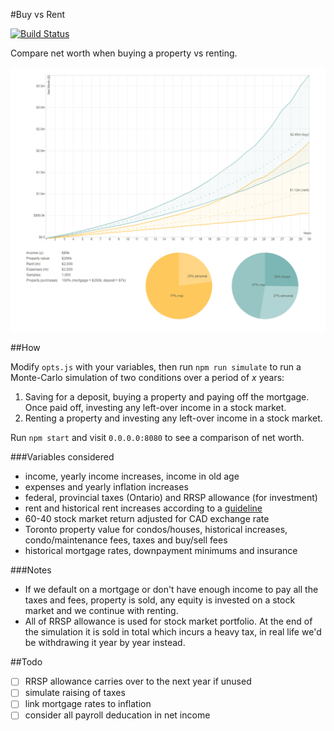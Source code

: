 #Buy vs Rent

[![Build Status](https://img.shields.io/travis/radekstepan/buy-vs-rent/master.svg?style=flat)](https://travis-ci.org/radekstepan/buy-vs-rent)

Compare net worth when buying a property vs renting.

![image](https://raw.githubusercontent.com/radekstepan/buy-vs-rent/master/example.png)

##How

Modify `opts.js` with your variables, then run `npm run simulate` to run a Monte-Carlo simulation of two conditions over a period of *x* years:

1. Saving for a deposit, buying a property and paying off the mortgage. Once paid off, investing any left-over income in a stock market.
2. Renting a property and investing any left-over income in a stock market.

Run `npm start` and visit `0.0.0.0:8080` to see a comparison of net worth.

###Variables considered

- income, yearly income increases, income in old age
- expenses and yearly inflation increases
- federal, provincial taxes (Ontario) and RRSP allowance (for investment)
- rent and historical rent increases according to a [guideline](https://www.ontario.ca/page/rent-increase-guideline)
- 60-40 stock market return adjusted for CAD exchange rate
- Toronto property value for condos/houses, historical increases, condo/maintenance fees, taxes and buy/sell fees
- historical mortgage rates, downpayment minimums and insurance

###Notes

- If we default on a mortgage or don't have enough income to pay all the taxes and fees, property is sold, any equity is invested on a stock market and we continue with renting.
- All of RRSP allowance is used for stock market portfolio. At the end of the simulation it is sold in total which incurs a heavy tax, in real life we'd be withdrawing it year by year instead.

##Todo

- [ ] RRSP allowance carries over to the next year if unused
- [ ] simulate raising of taxes
- [ ] link mortgage rates to inflation
- [ ] consider all payroll deducation in net income
